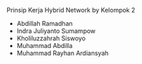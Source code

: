 Prinsip Kerja Hybrid Network by Kelompok 2
- Abdillah Ramadhan
- Indra Juliyanto Sumampow
- Kholiluzzahrah Siswoyo
- Muhammad Abdilla
- Muhammad Rayhan Ardiansyah

